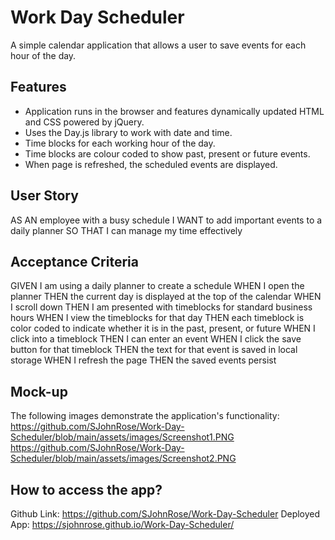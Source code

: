 # Work Day Scheduler
A simple calendar application that allows a user to save events for each hour of the day.

## Features

* Application runs in the browser and features dynamically updated HTML and CSS powered by jQuery.
* Uses the Day.js library to work with date and time. 
* Time blocks for each working hour of the day.
* Time blocks are colour coded to show past, present or future events.
* When page is refreshed, the scheduled events are displayed.

## User Story

AS AN employee with a busy schedule
I WANT to add important events to a daily planner
SO THAT I can manage my time effectively


## Acceptance Criteria

GIVEN I am using a daily planner to create a schedule
WHEN I open the planner
THEN the current day is displayed at the top of the calendar
WHEN I scroll down
THEN I am presented with timeblocks for standard business hours
WHEN I view the timeblocks for that day
THEN each timeblock is color coded to indicate whether it is in the past, present, or future
WHEN I click into a timeblock
THEN I can enter an event
WHEN I click the save button for that timeblock
THEN the text for that event is saved in local storage
WHEN I refresh the page
THEN the saved events persist

## Mock-up
The following images demonstrate the application's functionality:
https://github.com/SJohnRose/Work-Day-Scheduler/blob/main/assets/images/Screenshot1.PNG
https://github.com/SJohnRose/Work-Day-Scheduler/blob/main/assets/images/Screenshot2.PNG

## How to access the app?
Github Link: https://github.com/SJohnRose/Work-Day-Scheduler 
Deployed App: https://sjohnrose.github.io/Work-Day-Scheduler/



